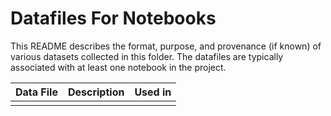 # Datafiles For Notebooks

This README describes the format, purpose, and provenance (if known) of various datasets collected in this folder. The datafiles are typically associated with at least one notebook in the project.


| Data File | Description | Used in |
|:---|:---|:---|
| | | |